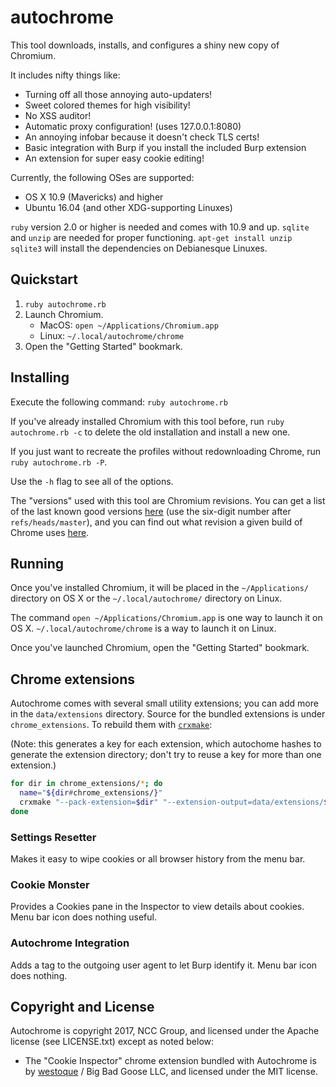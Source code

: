 # autochrome

This tool downloads, installs, and configures a shiny new copy of Chromium.

It includes nifty things like:

* Turning off all those annoying auto-updaters!
* Sweet colored themes for high visibility!
* No XSS auditor!
* Automatic proxy configuration! (uses 127.0.0.1:8080)
* An annoying infobar because it doesn't check TLS certs!
* Basic integration with Burp if you install the included Burp extension
* An extension for super easy cookie editing!

Currently, the following OSes are supported:

* OS X 10.9 (Mavericks) and higher
* Ubuntu 16.04 (and other XDG-supporting Linuxes)

`ruby` version 2.0 or higher is needed and comes with 10.9 and up.
`sqlite` and `unzip` are needed for proper functioning. `apt-get install unzip sqlite3` will install the dependencies on Debianesque Linuxes.

## Quickstart

1. `ruby autochrome.rb`
2. Launch Chromium.
   * MacOS: `open ~/Applications/Chromium.app`
   * Linux: `~/.local/autochrome/chrome`
3. Open the "Getting Started" bookmark.

## Installing

Execute the following command: `ruby autochrome.rb`

If you've already installed Chromium with this tool before, run `ruby autochrome.rb -c` to delete the old installation and install a new one.

If you just want to recreate the profiles without redownloading Chrome, run `ruby autochrome.rb -P`.

Use the `-h` flag to see all of the options.

The "versions" used with this tool are Chromium revisions. You can get a list of the last known good versions [here](http://chromium-status.appspot.com/revisions) (use the six-digit number after `refs/heads/master`), and you can find out what revision a given build of Chrome uses [here](http://omahaproxy.appspot.com/).

## Running

Once you've installed Chromium, it will be placed in the `~/Applications/` directory on OS X or the `~/.local/autochrome/` directory on Linux.

The command `open ~/Applications/Chromium.app` is one way to launch it on OS X. `~/.local/autochrome/chrome` is a way to launch it on Linux.

Once you've launched Chromium, open the "Getting Started" bookmark.

## Chrome extensions

Autochrome comes with several small utility extensions; you can add more in the
`data/extensions` directory.  Source for the bundled extensions is under
`chrome_extensions`.  To rebuild them with [`crxmake`](https://github.com/Constellation/crxmake):

(Note: this generates a key for each extension, which autochome hashes to
generate the extension directory; don't try to reuse a key for more than one
extension.)

~~~bash
for dir in chrome_extensions/*; do
  name="${dir#chrome_extensions/}"
  crxmake "--pack-extension=$dir" "--extension-output=data/extensions/${name}.crx"
done
~~~

### Settings Resetter

Makes it easy to wipe cookies or all browser history from the menu bar.

### Cookie Monster

Provides a Cookies pane in the Inspector to view details about cookies. Menu bar icon does nothing useful.

### Autochrome Integration

Adds a tag to the outgoing user agent to let Burp identify it. Menu bar icon does nothing.

## Copyright and License

Autochrome is copyright 2017, NCC Group, and licensed under the Apache license (see LICENSE.txt) except as noted below:

- The "Cookie Inspector" chrome extension bundled with Autochrome is by [westoque](https://github.com/westoque/cookie_inspector/) / Big Bad Goose LLC, and licensed under the MIT license.



